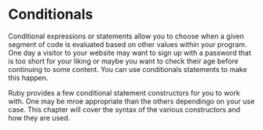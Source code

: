 # Conditionals

Conditional expressions or statements allow you to choose when a given segment of code is evaluated based on other values within your program. One day a visitor to your website may want to sign up with a password that is too short for your liking or maybe you want to check their age before continuing to some content. You can use conditionals statements to make this happen.

Ruby provides a few conditional statement constructors for you to work with. One may be mroe appropriate than the others dependingo on your use case. This chapter will cover the syntax of the various constructors and how they are used.
